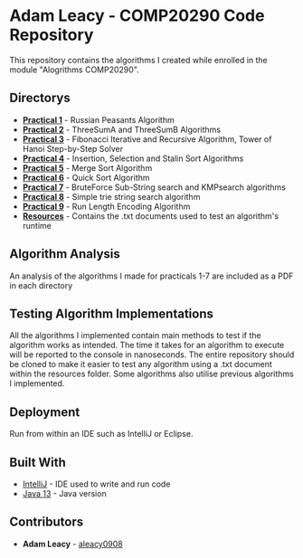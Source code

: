 # Adam Leacy - COMP20290 Code Repository

This repository contains the algorithms I created while enrolled in the module "Alogrithms COMP20290".

## Directorys

* **[Practical 1](https://github.com/CompAlgorithms/algorithm-portfolio-20290-aleacy0908/tree/master/Algorithms/Practical1)** - Russian Peasants Algorithm
* **[Practical 2](https://github.com/CompAlgorithms/algorithm-portfolio-20290-aleacy0908/tree/master/Algorithms/Practical2)** - ThreeSumA and ThreeSumB Algorithms
* **[Practical 3](https://github.com/CompAlgorithms/algorithm-portfolio-20290-aleacy0908/tree/master/Algorithms/Practical3)** - Fibonacci Iterative and Recursive Algorithm, Tower of Hanoi Step-by-Step Solver
* **[Practical 4](https://github.com/CompAlgorithms/algorithm-portfolio-20290-aleacy0908/tree/master/Algorithms/Practical4)** - Insertion, Selection and Stalin Sort Algorithms
* **[Practical 5](https://github.com/CompAlgorithms/algorithm-portfolio-20290-aleacy0908/tree/master/Algorithms/Practical5)** - Merge Sort Algorithm
* **[Practical 6](https://github.com/CompAlgorithms/algorithm-portfolio-20290-aleacy0908/tree/master/Algorithms/Practical6)** - Quick Sort Algorithm
* **[Practical 7](https://github.com/CompAlgorithms/algorithm-portfolio-20290-aleacy0908/tree/master/Algorithms/Practical7)** - BruteForce Sub-String search and KMPsearch algorithms
* **[Practical 8](https://github.com/CompAlgorithms/algorithm-portfolio-20290-aleacy0908/tree/master/Algorithms/Practical8)** - Simple trie string search algorithm
* **[Practical 9](https://github.com/CompAlgorithms/algorithm-portfolio-20290-aleacy0908/tree/master/Algorithms/Practical9)** - Run Length Encoding Algorithm
* **[Resources](https://github.com/CompAlgorithms/algorithm-portfolio-20290-aleacy0908/tree/master/Algorithms/Resources)** - Contains the .txt documents used to test an algorithm's runtime

## Algorithm Analysis

An analysis of the algorithms I made for practicals 1-7 are included as a PDF in each directory

## Testing Algorithm Implementations 

All the algorithms I implemented contain main methods to test if the algorithm works as intended. The time it takes for an algorithm to execute will be reported to the console in nanoseconds.
The entire repository should be cloned to make it easier to test any algorithm using a .txt document within the resources folder. Some algorithms also utilise previous algorithms I implemented.

## Deployment

Run from within an IDE such as IntelliJ or Eclipse.

## Built With

* [IntelliJ](https://www.jetbrains.com/idea/) - IDE used to write and run code
* [Java 13](https://www.oracle.com/java/technologies/javase-jdk13-downloads.html) - Java version

## Contributors

* **Adam Leacy** - [aleacy0908](https://github.com/aleacy0908)

